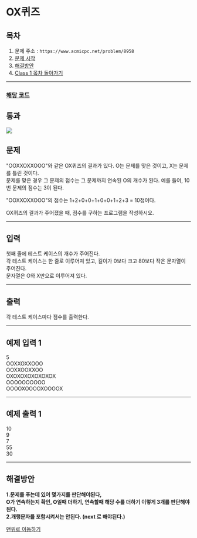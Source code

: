 # OX퀴즈

## 목차

1. 문제 주소 : `https://www.acmicpc.net/problem/8958`
2. [문제 시작](#문제)
3. [해결방안](#해결방안)
4. [Class 1 목차 돌아가기](../README.md)
___

### [해당 코드](./OX퀴즈.java)

## 통과

<img src="https://github.com/user-attachments/assets/64741e8a-f147-49f9-930d-326c5cf5fba1">

## 문제

"OOXXOXXOOO"와 같은 OX퀴즈의 결과가 있다. O는 문제를 맞은 것이고, X는 문제를 틀린 것이다.<br>
문제를 맞은 경우 그 문제의 점수는 그 문제까지 연속된 O의 개수가 된다. 예를 들어, 10번 문제의 점수는 3이 된다.

"OOXXOXXOOO"의 점수는 1+2+0+0+1+0+0+1+2+3 = 10점이다.

OX퀴즈의 결과가 주어졌을 때, 점수를 구하는 프로그램을 작성하시오.

___

## 입력

첫째 줄에 테스트 케이스의 개수가 주어진다.<br>
각 테스트 케이스는 한 줄로 이루어져 있고, 길이가 0보다 크고 80보다 작은 문자열이 주어진다.<br>
문자열은 O와 X만으로 이루어져 있다.

___
## 출력

각 테스트 케이스마다 점수를 출력한다.

___

## 예제 입력 1

5 <br>
OOXXOXXOOO <br>
OOXXOOXXOO <br>
OXOXOXOXOXOXOX <br>
OOOOOOOOOO <br>
OOOOXOOOOXOOOOX

---

## 예제 출력 1

10 <br>
9 <br>
7 <br>
55 <br>
30

---

## 해결방안
**1.문제를 푸는데 있어 몇가지를 판단해야된다, <br>
O가 연속하는지 확인, O일때 더하기, 연속할때 해당 수를 더하기 이렇게 3개를 판단해야된다.** <br>
**2.개행문자를 포함시켜서는 안된다. (next 로 해야된다.)** <br>

[맨위로 이동하기](#ox퀴즈)